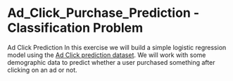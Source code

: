 # Ad_Click_Purchase_Prediction - Classification Problem
Ad Click Prediction  In this exercise we will build a simple logistic regression model using the [Ad Click prediction dataset](https://www.kaggle.com/jahnveenarang/cvdcvd-vd).  We will work with some demographic data to predict whether a user purchased something after clicking on an ad or not.

